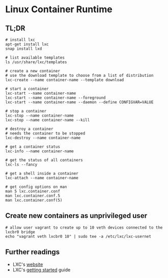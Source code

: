 # Linux Container Runtime

## TL;DR

```shell
# install lxc
apt-get install lxc
snap install lxd

# list available templates
ls /usr/share/lxc/templates

# create a new container
# use the download template to choose from a list of distribution
lxc-create --name container-name --template download

# start a container
lxc-start --name container-name
lxc-start --name container-name --foreground
lxc-start --name container-name --daemon --define CONFIGVAR=VALUE

# stop a container
lxc-stop --name container-name
lxc-stop --name container-name --kill

# destroy a container
# needs the container to be stopped
lxc-destroy --name container-name

# get a container status
lxc-info --name container-name

# get the status of all containers
lxc-ls --fancy

# get a shell inside a container
lxc-attach --name container-name

# get config options on man
man 5 lxc.container.conf
man lxc.container.conf.5
man lxc.container.conf(5)
```

## Create new containers as unprivileged user

```shell
# allow user vagrant to create up to 10 veth devices connected to the lxcbr0 bridge
echo "vagrant veth lxcbr0 10" | sudo tee -a /etc/lxc/lxc-usernet
```

## Further readings

- LXC's [website]
- LXC's [getting started] guide

[website]: https://linuxcontainers.org/
[getting started]: https://linuxcontainers.org/lxc/getting-started/
